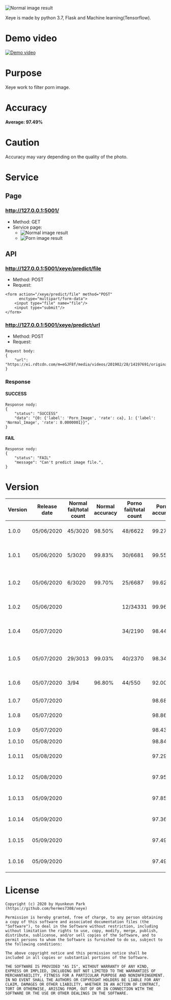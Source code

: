 ![Normal image result](static/image/logo.png)

Xeye is made by python 3.7, Flask and Machine learning(Tensorflow).

# Demo video
[![Demo video](static/image/youtube.png)](https://www.youtube.com/watch?v=pLcgKzmTZXE)


# Purpose
Xeye work to filter porn image.

# Accuracy
**Average: 97.49%**

# Caution
Accuracy may vary depending on the quality of the photo.

# Service
## Page
### http://127.0.0.1:5001/
* Method: GET
* Service page:
    * ![Normal image result](static/image/xeye_filter_page_normal_result.png)
    * ![Porn image result](static/image/xeye_filter_page_porn_result.png)
## API
### http://127.0.0.1:5001/xeye/predict/file
* Method: POST
* Request:
```
<form action="/xeye/predict/file" method="POST"
      enctype="multipart/form-data">
    <input type="file" name="file"/>
    <input type="submit"/>
</form>
```
### http://127.0.0.1:5001/xeye/predict/url
* Method: POST
* Request: 
```
Request body:
{
	"url": "https://ei.rdtcdn.com/m=eGJF8f/media/videos/201902/28/14197691/original/13.jpg"
}
```

### Response
#### SUCCESS
```
Response nody:
{
    "status": "SUCCESS"
    "data": "{0: {'label': 'Porn_Image', 'rate': ca}, 1: {'label': 'Normal_Image', 'rate': 0.0000001‬}}",
}
```
#### FAIL
```
Response nody:
{
    "status": "FAIL"
    "message": "Can't predict image file.",
}
```
# Version 
| Version | Release date | Normal fail/total count | Normal accuracy | Porno fail/total count | Porno accuracy | Remark                                                  |
|---------|--------------|-------------------------|-----------------|------------------------|----------------|---------------------------------------------------------|
| 1.0.0   | 05/06/2020   | 45/3020                 | 98.50%          | 48/6622                | 99.27%         | Learning normal image 200 and porn image 200            |
| 1.0.1   | 05/06/2020   | 5/3020                  | 99.83%          | 30/6681                | 99.55%         | Version 1.0.0 add normal image 45 and porn image 48     |
| 1.0.2   | 05/06/2020   | 6/3020                  | 99.70%          | 25/6687                | 99.62%         | Version 1.0.1 add normal image 4 and porn image 30      |
| 1.0.2   | 05/06/2020   |                         |                 | 12/34331               | 99.96%         | Others(redtube) 34,331 porn image                       |
| 1.0.4   | 05/07/2020   |                         |                 | 34/2190                | 98.44%         | Others(xxxvideo) 2,190 porn image including text banner |
| 1.0.5   | 05/07/2020   | 29/3013                 | 99.03%          | 40/2370                | 98.34%         | Others 2,370 porn image including text banner           |
| 1.0.6   | 05/07/2020   | 3/94                    | 96.80%          | 44/550                 | 92.00%         | Others 550 porn image including text banner             |
| 1.0.7   | 05/07/2020   |                         |                 |                        | 98.68%         | Random website image search                             |
| 1.0.8   | 05/07/2020   |                         |                 |                        | 98.86%         | instagram image upload                                  |
| 1.0.9   | 05/07/2020   |                         |                 |                        | 98.43%         | facebook image upload                                   |
| 1.0.10  | 05/08/2020   |                         |                 |                        | 98.84%         | image upload                                            |
| 1.0.11  | 05/08/2020   |                         |                 |                        | 97.29%         | image upload (Porn: 666, Normal: 856)                   |
| 1.0.12  | 05/08/2020   |                         |                 |                        | 97.95%         | image upload (Porn: 715, Normal: 865)                   |
| 1.0.13  | 05/09/2020   |                         |                 |                        | 97.85%         | image upload (Porn: 720, Normal: 899)                   |
| 1.0.14  | 05/09/2020   |                         |                 |                        | 97.36%         | image upload (Porn: 747, Normal: 925)                   |
| 1.0.15  | 05/09/2020   |                         |                 |                        | 97.49%         | image upload (Porn: 807, Normal: 940)                   |
| 1.0.16  | 05/09/2020   |                         |                 |                        | 97.49%         | image upload (Porn: 865, Normal: 940)                   |

# License
```
Copyright (c) 2020 by Hyunkeun Park (https://github.com/hermes7308/xeye)

Permission is hereby granted, free of charge, to any person obtaining a copy of this software and associated documentation files (the "Software"), to deal in the Software without restriction, including without limitation the rights to use, copy, modify, merge, publish, distribute, sublicense, and/or sell copies of the Software, and to permit persons to whom the Software is furnished to do so, subject to the following conditions:

The above copyright notice and this permission notice shall be included in all copies or substantial portions of the Software.

THE SOFTWARE IS PROVIDED "AS IS", WITHOUT WARRANTY OF ANY KIND, EXPRESS OR IMPLIED, INCLUDING BUT NOT LIMITED TO THE WARRANTIES OF MERCHANTABILITY, FITNESS FOR A PARTICULAR PURPOSE AND NONINFRINGEMENT. IN NO EVENT SHALL THE AUTHORS OR COPYRIGHT HOLDERS BE LIABLE FOR ANY CLAIM, DAMAGES OR OTHER LIABILITY, WHETHER IN AN ACTION OF CONTRACT, TORT OR OTHERWISE, ARISING FROM, OUT OF OR IN CONNECTION WITH THE SOFTWARE OR THE USE OR OTHER DEALINGS IN THE SOFTWARE.
```
